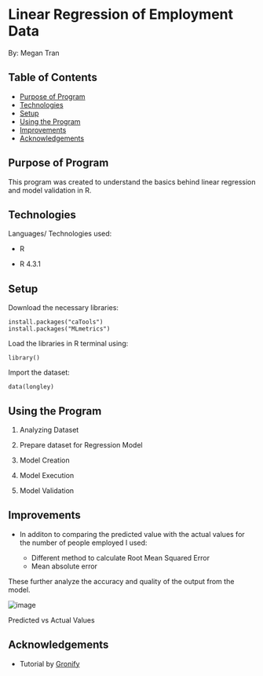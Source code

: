 # Linear Regression of Employment Data 
By: Megan Tran
## Table of Contents
* [Purpose of Program](#Purpose-of-program)
* [Technologies](#technologies)
* [Setup](#setup)
* [Using the Program](#using-the-program)
* [Improvements](#Improvements)
* [Acknowledgements](#acknowledgements)
  
## Purpose of Program
This program was created to understand the basics behind linear regression and model validation in R. 

## Technologies
Languages/ Technologies used:

* R

* R 4.3.1
  
## Setup
Download the necessary libraries:

```
install.packages("caTools")
install.packages("MLmetrics")
```
Load the libraries in R terminal using:

```
library()
```


Import the dataset:

```
data(longley)
```
## Using the Program

1) Analyzing Dataset

2) Prepare dataset for Regression Model

3) Model Creation

4) Model Execution

5) Model Validation

## Improvements

* In additon to comparing the predicted value with the actual values for the number of people employed I used:
  
  - Different method to calculate Root Mean Squared Error
  - Mean absolute error

These further analyze the accuracy and quality of the output from the model. 

![image](https://github.com/Sonicdaheghod/R_LinearRegress_MT/assets/68253811/da541f99-5fde-454e-aca6-4ef02b47e938)

Predicted vs Actual Values


## Acknowledgements
* Tutorial by [Gronify](https://youtu.be/5bA0m1OowdU?feature=shared)
